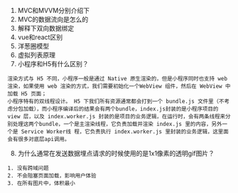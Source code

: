 1. MVC和MVVM分别介绍下
2. MVC的数据流向是怎么的
3. 解释下双向数据绑定
4. vue和react区别
5. 洋葱圈模型
6. 虚拟列表原理
7. 小程序和H5有什么区别？

```
渲染方式与 H5 不同，小程序一般是通过 Native 原生渲染的，但是小程序同时也支持 web 渲染，如果使用 web 渲染的方式，我们需要初始化一个WebView 组件，然后在 WebView 中加载 H5 页面；
小程序特有的双线程设计。 H5 下我们所有资源通常都会打到一个 bundle.js 文件里（不考虑分包加载），而小程序编译后的结果会有两个bundle，index.js封装的是小程序项目的 view 层，以及 index.worker.js 封装的是项目的业务逻辑，在运行时，会有两条线程来分别处理这两个bundle，一个是主渲染线程，它负责加载并渲染 index.js 里的内容，另外一个是 Service Worker线 程，它负责执行 index.worker.js 里封装的业务逻辑，这里面会有很多对底层api调用。
```

8. 为什么通常在发送数据埋点请求的时候使用的是1x1像素的透明gif图片？

```
1. 没有跨域问题
2. 不会阻塞页面加载，影响用户体验
3. 在所有图片中，体积最小
```

